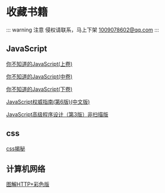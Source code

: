 # 收藏书籍

::: warning 注意
侵权请联系，马上下架 1009078602@qq.com
:::

## JavaScript

<a href="/assets/pdf/你不知道的JavaScript(上卷).pdf" target="block">你不知道的JavaScript(上卷)</a>

<a href="/assets/pdf/你不知道的JavaScript(中卷).pdf" target="block">你不知道的JavaScript(中卷)</a>

<a href="/assets/pdf/你不知道的JavaScript(下卷).pdf" target="block">你不知道的JavaScript(下卷)</a>

<a href="/assets/pdf/JavaScript权威指南(第6版)(中文版).pdf" target="block">JavaScript权威指南(第6版)(中文版)</a>

<a href="/assets/pdf/JavaScript高级程序设计（第3版）非扫描版.pdf" target="block">JavaScript高级程序设计（第3版）非扫描版</a>

## css

<a href="/assets/pdf/css揭秘.pdf" target="block">css揭秘</a>

## 计算机网络

<a href="/assets/pdf/图解HTTP+彩色版.pdf" target="block">图解HTTP+彩色版</a>